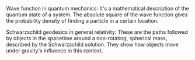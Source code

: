 Wave function in quantum mechanics: It's a mathematical description of the quantum state of a system. The absolute square of the wave function gives the probability density of finding a particle in a certain location.

Schwarzschild geodesics in general relativity: These are the paths followed by objects in the spacetime around a non-rotating, spherical mass, described by the Schwarzschild solution. They show how objects move under gravity's influence in this context.
